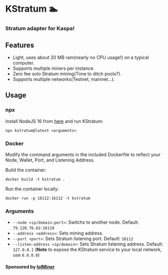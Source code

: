 # KStratum 🏊
### Stratum adapter for Kaspa!

## Features
* Light, uses about 20 MB ram(nearly no CPU usage!) on a typical computer.
* Supports multiple miners per instance.
* Zero fee solo Stratum mining(Time to ditch pools?).
* Supports multiple networks(Testnet, mainnet...).

## Usage
### npx
Install NodeJS 16 from [here](https://nodejs.org/) and run KStratum:
```
npx kstratum@latest <arguments>
```

### Docker
Modify the command arguments in the included Dockerfile to reflect your Node, Wallet, Port, and Listening Address.

Build the container:
```
docker build -t kstratum .
```

Run the container locally:
```
docker run -p 16112:16112 -t kstratum
```

### Arguments
* ``--node <ip/domain:port>``: Switchs to another node. Default: `79.120.76.62:16110`
* ``--address <address>``: Sets mining address.
* ``--port <port>``: Sets Stratum listening port. Default: `16112`
* ``--listen-address <ip/domain>``: Sets Stratum listening address. Default: `127.0.0.1` (**Note** to expose the KStratum service to your local network, use `0.0.0.0`)

#### Sponsored by [lolMiner](https://github.com/Lolliedieb/lolMiner-releases)
